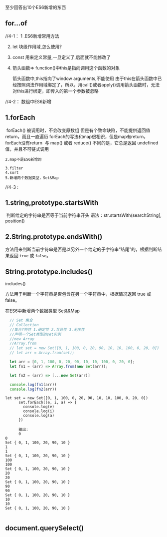 至少回答出10个ES6新增的东西

## for...of

//4-1：
1 .ES6新增常用方法

2. let 块级作用域,怎么使用?
3. const   用来定义常量,一旦定义了,后面就不能修改了
4. 箭头函数=> function()中this是指向调用这个函数的对象

    箭头函数中,this指向了window
    arguments,不能使用
    由于this在箭头函数中已经按照词法作用域绑定了，所以，用call()或者apply()调用箭头函数时，无法对this进行绑定，即传入的第一个参数被忽略

//4-2：
数组中ES6新增

##     1.forEach   

​	forEach() 被调用时，不会改变原数组
​	但是有个致命缺陷，不能提供返回值return，而且一直遍历
​	forEach的写法和map很相识，但是map有return，forEach没有return
​	与 map() 或者 reduce() 不同的是，它总是返回 undefined 值，并且不可链式调用

    2.map不是ES6新增的   
    
    3.filter   
    4.sort
    5.新增两个数据类型，Set&Map

//4-3 :

## 	1.string,prototype.startsWith

​	    判断给定的字符串是否等于当前字符串开头
​	    语法：str.startsWith(searchString[, position])

## 	2.String.prototype.endsWith()

方法用来判断当前字符串是否是以另外一个给定的子字符串“结尾”的，根据判断结果返回 `true` 或 `false`。



## String.prototype.includes()

includes()

方法用于判断一个字符串是否包含在另一个字符串中，根据情况返回 true 或 false。



在ES6中新增两个数据类型 Set&&Map

```js
  // Set 集合
  // Collection
  //集合?特性 1.确定性 2.互异性 3.无序性
  //声明一个Set类型的set实例
  //new Array
  //Array.from
  // let set = new Set([0, 1, 100, 0, 20, 90, 10, 10, 100, 0, 20, 0])
  // let arr = Array.from(set);

  let arr = [0, 1, 100, 0, 20, 90, 10, 10, 100, 0, 20, 0];
  let fn1 = (arr) => Array.from(new Set(arr));

  let fn2 = (arr) => [...new Set(arr)]

  console.log(fn1(arr))
  console.log(fn2(arr))
```
```
let set = new Set([0, 1, 100, 0, 20, 90, 10, 10, 100, 0, 20, 0])
      set.forEach((e, i, a) => {
        console.log(e)
        console.log(i)
        console.log(a)
      })
      
      输出:
      0
0
Set { 0, 1, 100, 20, 90, 10 }
1
1
Set { 0, 1, 100, 20, 90, 10 }
100
100
Set { 0, 1, 100, 20, 90, 10 }
20
20
Set { 0, 1, 100, 20, 90, 10 }
90
90
Set { 0, 1, 100, 20, 90, 10 }
10
10
Set { 0, 1, 100, 20, 90, 10 }
      
```

## document.querySelect()